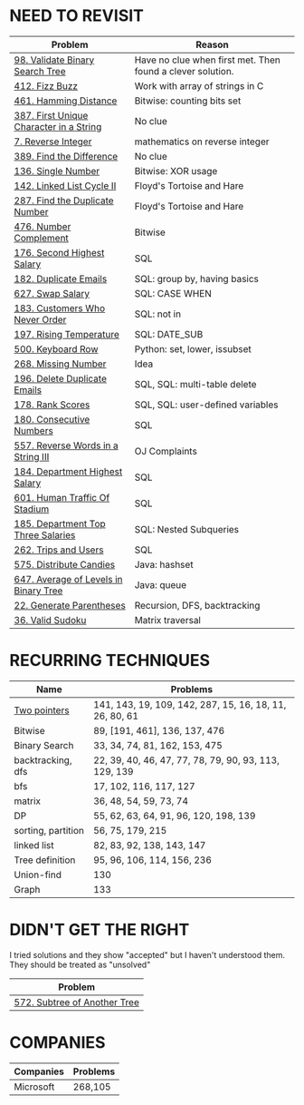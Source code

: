 # NEED TO REVISIT

| Problem | Reason   |
|---------|----------|
| [98. Validate Binary Search Tree](https://leetcode.com/problems/validate-binary-search-tree/#/description)   | Have no clue when first met. Then found a clever solution.  |
| [412. Fizz Buzz](https://leetcode.com/problems/fizz-buzz/#/description) | Work with array of strings in C |
| [461. Hamming Distance](https://leetcode.com/problems/hamming-distance/#/description) | Bitwise: counting bits set|
| [387. First Unique Character in a String](https://leetcode.com/problems/first-unique-character-in-a-string/) | No clue |
| [7. Reverse Integer](https://leetcode.com/problems/reverse-integer/) | mathematics on reverse integer |
| [389. Find the Difference](https://leetcode.com/problems/find-the-difference/#/description) | No clue |
| [136. Single Number](https://leetcode.com/problems/single-number/#/description) | Bitwise: XOR usage |
| [142. Linked List Cycle II](https://leetcode.com/problems/linked-list-cycle-ii/) | Floyd's Tortoise and Hare |
| [287. Find the Duplicate Number](https://leetcode.com/problems/find-the-duplicate-number/#/description) | Floyd's Tortoise and Hare |
| [476. Number Complement](https://leetcode.com/problems/number-complement/#/description) | Bitwise|
| [176. Second Highest Salary](https://leetcode.com/problems/second-highest-salary/#/description) | SQL |
| [182. Duplicate Emails](https://leetcode.com/problems/duplicate-emails/#/description) | SQL: group by, having basics |
| [627. Swap Salary](https://leetcode.com/problems/swap-salary/#/description) | SQL: CASE WHEN |
| [183. Customers Who Never Order](https://leetcode.com/problems/customers-who-never-order/#/description) | SQL: not in |
| [197. Rising Temperature](https://leetcode.com/problems/rising-temperature/#/description) | SQL: DATE_SUB |
| [500. Keyboard Row](https://leetcode.com/problems/keyboard-row/#/description) | Python: set, lower, issubset |
| [268. Missing Number](https://leetcode.com/problems/missing-number/#/description) | Idea |
| [196. Delete Duplicate Emails](https://leetcode.com/problems/delete-duplicate-emails/#/description) | SQL, SQL: multi-table delete |
| [178. Rank Scores](https://leetcode.com/problems/rank-scores/#/description) | SQL, SQL: user-defined variables |
| [180. Consecutive Numbers](https://leetcode.com/problems/consecutive-numbers/#/description) | SQL |
| [557. Reverse Words in a String III](https://leetcode.com/problems/reverse-words-in-a-string-iii/#/description) | OJ Complaints |
| [184. Department Highest Salary](https://leetcode.com/problems/department-highest-salary/#/description) | SQL |
| [601. Human Traffic Of Stadium](https://leetcode.com/problems/human-traffic-of-stadium/#/description) | SQL |
| [185. Department Top Three Salaries](https://leetcode.com/problems/department-top-three-salaries/#/description) | SQL: Nested Subqueries |
| [262. Trips and Users](https://leetcode.com/problems/trips-and-users/#/solutions) | SQL |
| [575. Distribute Candies](https://leetcode.com/problems/distribute-candies/#/description) | Java: hashset |
| [647. Average of Levels in Binary Tree](https://leetcode.com/problems/average-of-levels-in-binary-tree/#/description) | Java: queue |
| [22. Generate Parentheses](https://leetcode.com/problems/generate-parentheses/description/)| Recursion, DFS, backtracking |
| [36. Valid Sudoku](https://leetcode.com/problems/valid-sudoku/description/) | Matrix traversal |

# RECURRING TECHNIQUES

| Name    | Problems |
|---------|----------|
|[Two pointers](https://leetcode.com/articles/two-pointer-technique)|141, 143, 19, 109, 142, 287, 15, 16, 18, 11, 26, 80, 61|
|Bitwise | 89, [191, 461], 136, 137, 476|
|Binary Search | 33, 34, 74, 81, 162, 153, 475 |
|backtracking, dfs | 22, 39, 40, 46, 47, 77, 78, 79, 90, 93, 113, 129, 139 |
|bfs | 17, 102, 116, 117, 127 |
|matrix | 36, 48, 54, 59, 73, 74|
|DP | 55, 62, 63, 64, 91, 96, 120, 198, 139|
|sorting, partition | 56, 75, 179, 215 |
|linked list | 82, 83, 92, 138, 143, 147|
|Tree definition | 95, 96, 106, 114, 156, 236 |
|Union-find | 130 |
|Graph | 133 |

# DIDN'T GET THE RIGHT

I tried solutions and they show "accepted" but I haven't understood them. They 
should be treated as "unsolved"

| Problem |
|---------|
| [572. Subtree of Another Tree](https://leetcode.com/problems/subtree-of-another-tree/#/description)|

# COMPANIES

| Companies | Problems |
|-----------|----------|
| Microsoft | 268,105  |
